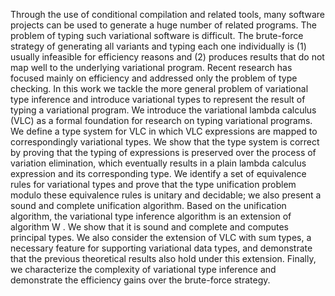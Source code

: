 Through the use of conditional compilation and related tools, many software
projects can be used to generate a huge number of related programs. The problem
of typing such variational software is difficult. The brute-force strategy of
generating all variants and typing each one individually is (1) usually
infeasible for efficiency reasons and (2) produces results that do not map well
to the underlying variational program. Recent research has focused mainly on
efficiency and addressed only the problem of type checking. In this work we
tackle the more general problem of variational type inference and introduce
variational types to represent the result of typing a variational program. We
introduce the variational lambda calculus (VLC) as a formal foundation for
research on typing variational programs. We define a type system for VLC in
which VLC expressions are mapped to correspondingly variational types. We show
that the type system is correct by proving that the typing of expressions is
preserved over the process of variation elimination, which eventually results
in a plain lambda calculus expression and its corresponding type. We identify a
set of equivalence rules for variational types and prove that the type
unification problem modulo these equivalence rules is unitary and decidable; we
also present a sound and complete unification algorithm. Based on the
unification algorithm, the variational type inference algorithm is an extension
of algorithm W . We show that it is sound and complete and computes principal
types. We also consider the extension of VLC with sum types, a necessary
feature for supporting variational data types, and demonstrate that the
previous theoretical results also hold under this extension. Finally, we
characterize the complexity of variational type inference and demonstrate the
efficiency gains over the brute-force strategy.
